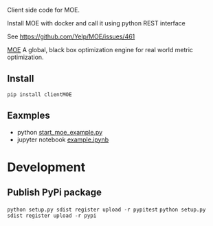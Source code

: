 Client side code for MOE. 

Install MOE with docker and call it using python REST interface   

See https://github.com/Yelp/MOE/issues/461

[MOE](https://github.com/Yelp/MOE) A global, black box optimization engine for real world metric optimization.


## Install
`pip install clientMOE`

## Eaxmples
* python [start_moe_example.py](https://github.com/mulyoved/clientMOE/blob/master/start_moe_example.py) 
* jupyter notebook [example.ipynb](https://github.com/mulyoved/clientMOE/blob/master/jupyter-examples/example.ipynb) 


# Development
## Publish PyPi package
`python setup.py sdist register upload -r pypitest`
`python setup.py sdist register upload -r pypi`

